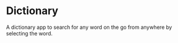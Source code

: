# Dictionary
A dictionary app to search for any word on the go from anywhere by selecting the word.

